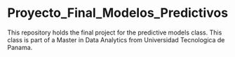 # Proyecto_Final_Modelos_Predictivos
This repository holds the final project for the predictive models class. This class is part of a Master in Data Analytics from Universidad Tecnologica de Panama.
